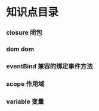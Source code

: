 # 知识点目录
### closure      闭包

### dom          dom

### eventBind    兼容的绑定事件方法

### scope        作用域

### variable        变量